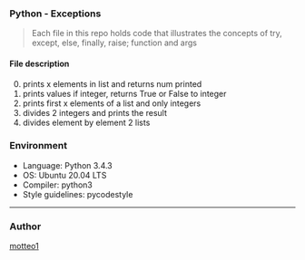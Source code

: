 ### Python - Exceptions
> Each file in this repo holds code that illustrates the concepts of try, except, else, finally, raise; function and args

#### File description
0. prints x elements in list and returns num printed
1. prints values if integer, returns True or False to integer
2. prints first x elements of a list and only integers
3. divides 2 integers and prints the result
4. divides element by element 2 lists

### Environment
* Language: Python 3.4.3
* OS: Ubuntu 20.04 LTS
* Compiler: python3
* Style guidelines: pycodestyle

***

### Author
[motteo1](https://github.com/Motteo1)
